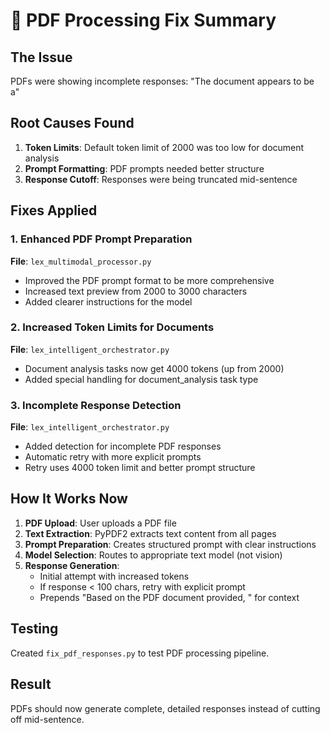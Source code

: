 # 📄 PDF Processing Fix Summary

## The Issue
PDFs were showing incomplete responses: "The document appears to be a"

## Root Causes Found

1. **Token Limits**: Default token limit of 2000 was too low for document analysis
2. **Prompt Formatting**: PDF prompts needed better structure
3. **Response Cutoff**: Responses were being truncated mid-sentence

## Fixes Applied

### 1. Enhanced PDF Prompt Preparation
**File**: `lex_multimodal_processor.py`
- Improved the PDF prompt format to be more comprehensive
- Increased text preview from 2000 to 3000 characters
- Added clearer instructions for the model

### 2. Increased Token Limits for Documents
**File**: `lex_intelligent_orchestrator.py`
- Document analysis tasks now get 4000 tokens (up from 2000)
- Added special handling for document_analysis task type

### 3. Incomplete Response Detection
**File**: `lex_intelligent_orchestrator.py`
- Added detection for incomplete PDF responses
- Automatic retry with more explicit prompts
- Retry uses 4000 token limit and better prompt structure

## How It Works Now

1. **PDF Upload**: User uploads a PDF file
2. **Text Extraction**: PyPDF2 extracts text content from all pages
3. **Prompt Preparation**: Creates structured prompt with clear instructions
4. **Model Selection**: Routes to appropriate text model (not vision)
5. **Response Generation**: 
   - Initial attempt with increased tokens
   - If response < 100 chars, retry with explicit prompt
   - Prepends "Based on the PDF document provided, " for context

## Testing

Created `fix_pdf_responses.py` to test PDF processing pipeline.

## Result

PDFs should now generate complete, detailed responses instead of cutting off mid-sentence.